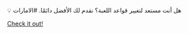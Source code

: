 💡 هل أنت مستعد لتغيير قواعد اللعبة؟ نقدم لك الأفضل دائمًا. #الامارات

[Check it out!](https://www.facebook.com/share/17TW2PL6Tj/)
